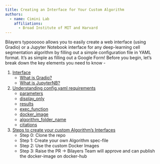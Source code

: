 ```yaml
---
title: Creating an Interface for Your Custom Algorithm
authors:
  - name: Cimini Lab
    affiliations:
      - Broad Institute of MIT and Harvard
---
```


Bilayers typoooooo allows you to easily create a web interface (using Gradio) or a Jupyter Notebook interface for any deep-learning cell segmentation algorithm by filling out a simple configuration file in YAML format. It’s as simple as filling out a Google Form!
Before you begin, let’s break down the key elements you need to know - 

1. [Interface](/supported-interfaces)
    - [What is Gradio?](/supported-interfaces#what-is-gradio)
    - [What is JupyterNB?](/supported-interfaces#what-is-a-jupyter-notebook)
2. [Understanding config.yaml requirements](/understanding-config)
    - [parameters](/understanding-config#defining-parameters)
    - [display_only](/understanding-config#defining-display-only)
    - [results](/understanding-config#defining-results)
    - [exec_function](/understanding-config#defining-exec-function)
    - [docker_image](/understanding-config#defining-docker-image)
    - [algorithm_folder_name](/understanding-config#defining-algorithm-folder-name)
    - [citations](/understanding-config#defining-citations)
3. [Steps to create your custom Algorithm’s Interfaces](/steps-to-create)
    - Step 0: Clone the repo
    - Step 1: Create your own Algorithm spec-file
    - Step 2: Use the custom Docker Images
    - Step 3: Raise the PR → Bilayers Team will approve and can publish the docker-image on docker-hub


